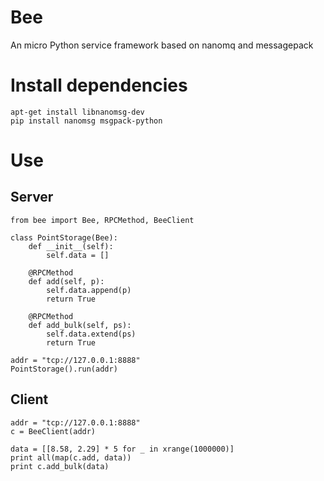 # Bee
An micro Python service framework based on nanomq and messagepack

# Install dependencies

    apt-get install libnanomsg-dev
    pip install nanomsg msgpack-python


# Use

## Server

    from bee import Bee, RPCMethod, BeeClient
    
    class PointStorage(Bee):
        def __init__(self):
            self.data = []

        @RPCMethod
        def add(self, p):
            self.data.append(p)
            return True

        @RPCMethod
        def add_bulk(self, ps):
            self.data.extend(ps)
            return True
    
    addr = "tcp://127.0.0.1:8888"
    PointStorage().run(addr)

## Client

    addr = "tcp://127.0.0.1:8888"
    c = BeeClient(addr)
    
    data = [[8.58, 2.29] * 5 for _ in xrange(1000000)]
    print all(map(c.add, data))
    print c.add_bulk(data)
